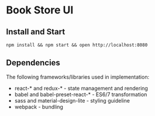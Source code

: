 # Book Store UI

## Install and Start

```
npm install && npm start && open http://localhost:8080
```

## Dependencies
The following frameworks/libraries used in implementation:
 - react-* and redux-* - state management and rendering
 - babel and babel-preset-react-* - ES6/7 transformation
 - sass and material-design-lite - styling guideline
 - webpack - bundling
